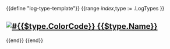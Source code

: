 {{define "log-type-template"}}
{{range $index,$type := .LogTypes }}
<!-- BEGIN GENERATED PART: log-type-element-header-{{$type.ID}} -->
## [![#{{$type.ColorCode}}](https://placehold.co/15x15/{{$type.ColorCode}}/{{$type.ColorCode}}.png) {{$type.Name}}](#{{$type.ID}})
<!-- END GENERATED PART: log-type-element-header-{{$type.ID}} -->
{{end}}
{{end}}